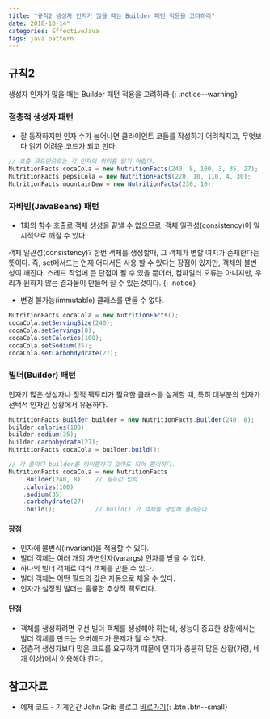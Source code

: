```yaml
---
title: "규칙2 생성자 인자가 많을 때는 Builder 패턴 적용을 고려하라"
date: 2018-10-14"
categories: EffectiveJava
tags: java pattern
---
```


## 규칙2
생성자 인자가 많을 때는 Builder 패턴 적용을 고려하라
{: .notice--warning}

### 점층적 생성자 패턴
* 잘 동작하지만 인자 수가 늘어나면 클라이언트 코들를 작성하기 어려워지고, 무엇보다 읽기 어려운 코드가 되고 만다.

```java
// 호출 코드만으로는 각 인자의 의미를 알기 어렵다.
NutritionFacts cocaCola = new NutritionFacts(240, 8, 100, 3, 35, 27);
NutritionFacts pepsiCola = new NutritionFacts(220, 10, 110, 4, 30);
NutritionFacts mountainDew = new NutritionFacts(230, 10);
```

### 자바빈(JavaBeans) 패턴
* 1회의 함수 호출로 객체 생성을 끝낼 수 없으므로, 객체 일관성(consistency)이 일시적으로 깨질 수 있다.

객체 일관성(consistency)?
 한번 객체를 생성할때, 그 객체가 변할 여지가 존재한다는 뜻이다.
즉, set메서드는 언제 어디서든 사용 할 수 있다는 장점이 있지만, 객체의 불변성이 깨진다.
스레드 작업에 큰 단점이 될 수 있을 뿐더러, 컴파일러 오류는 아니지만, 우리가 원하지 않는 결과물이 만들어 질 수 있는것이다.
{: .notice}

* 변경 불가능(immutable) 클래스를 만들 수 없다.

```java
NutritionFacts cocaCola = new NutritionFacts();
cocaCola.setServingSize(240);
cocaCola.setServings(8);
cocaCola.setCalories(100);
cocaCola.setSodium(35);
cocaCola.setCarbohdydrate(27);
```

### 빌더(Builder) 패턴
인자가 많은 생성자나 정적 팩토리가 필요한 클래스를 설계할 때, 특히 대부분의 인자가 선택적 인자인 상황에서 유용하다.

```java
NutritionFacts.Builder builder = new NutritionFacts.Builder(240, 8);
builder.calories(100);
builder.sodium(35);
builder.carbohydrate(27);
NutritionFacts cocaCola = builder.build();
```

```java
// 각 줄마다 builder를 타이핑하지 않아도 되어 편리하다.
NutritionFacts cocaCola = new NutritionFacts
    .Builder(240, 8)    // 필수값 입력
    .calories(100)
    .sodium(35)
    .carbohydrate(27)
    .build();           // build() 가 객체를 생성해 돌려준다.
```

#### 장점
* 인자에 불변식(invariant)을 적용할 수 있다.
* 빌더 객체는 여러 개의 가변인자(varargs) 인자를 받을 수 있다.
* 하나의 빌더 객체로 여러 객체를 만들 수 있다.
* 빌더 객체는 어떤 필드의 값은 자동으로 채울 수 있다.
* 인자가 설정된 빌더는 훌륭한 추상적 팩토리다.

#### 단점
* 객체를 생성하려면 우선 빌더 객체를 생성해야 하는데, 성능이 중요한 상황에서는 빌더 객체를 만드는 오버헤드가 문제가 될 수 있다.
* 점층적 생성자보다 많은 코드를 요구하기 떄문에 인자가 충분히 많은 상황(가령, 네 개 이상)에서 이용해야 한다.

## 참고자료
* 예제 코드 - 기계인간 John Grib 블로그 [바로가기](https://johngrib.github.io/wiki/builder-pattern/){: .btn .btn--small}

